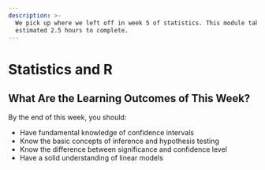 ```yaml
---
description: >-
  We pick up where we left off in week 5 of statistics. This module takes an
  estimated 2.5 hours to complete.
---
```


# Statistics and R

## What Are the Learning Outcomes of This Week?

By the end of this week, you should:

* Have fundamental knowledge of confidence intervals
* Know the basic concepts of inference and hypothesis testing
* Know the difference between significance and confidence level
* Have a solid understanding of linear models

